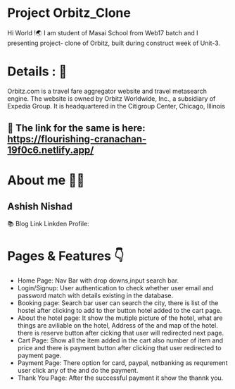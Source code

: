 # Project Orbitz_Clone
Hi World !🌏 I am student of Masai School from Web17 batch and I presenting project- clone of Orbitz, built during construct week of Unit-3.

# Details : 🔭
Orbitz.com is a travel fare aggregator website and travel metasearch engine. The website is owned by Orbitz Worldwide, Inc., a subsidiary of Expedia Group. It is headquartered in the Citigroup Center, Chicago, Illinois

## 🚀 The link for the same is here: https://flourishing-cranachan-19f0c6.netlify.app/
 
 # About me 👨‍💻
 
 ## Ashish Nishad
 
 📚 Blog Link
     Linkden Profile:
 
 # Pages & Features 👇
 
 * Home Page: Nav Bar with drop downs,input search bar.
 * Login/Signup: User authentication to check whether user email and password match with details existing in the database.
 * Booking page: Search bar user can search the city, there is list of the hostel after clicking to add to ther button hotel added to the cart page.
 * About the hotel page: It show the mutiple picture of the hotel, what are things are aviliable on the hotel, Address of the and map of the hotel. there is reserve button after cicking that user will redirected next page.
 * Cart Page: Show all the item added in the cart also number of item and price and there is payment button after clicking that user redirected to payment page.
 * Payment Page: There option for card, paypal, netbanking as requrement user click any of the and do the payment.
 * Thank You Page: After the successful payment it show the thannk you.
